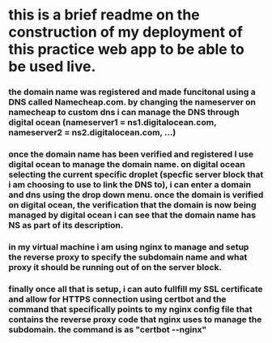 # this is a brief readme on the construction of my deployment of this practice web app to be able to be used live. 

### the domain name was registered and made funcitonal using a DNS called Namecheap.com. by changing the nameserver on namecheap to custom dns i can manage the DNS through digital ocean (nameserver1 = ns1.digitalocean.com, nameserver2 = ns2.digitalocean.com, ...)

### once the domain name has been verified and registered I use digital ocean to manage the domain name. on digital ocean selecting the current specific droplet (specfic server block that i am choosing to use to link the DNS to), i can enter a domain and dns using the drop down menu. once the domain is verified on digital ocean, the verification that the domain is now being managed by digital ocean i can see that the domain name has NS as part of its description.

### in my virtual machine i am using nginx to manage and setup the reverse proxy to specify the subdomain name and what proxy it should be running out of on the server block. 

### finally once all that is setup, i can auto fullfill my SSL certificate and allow for HTTPS connection using certbot and the command that specifically points to my nginx config file that contains the reverse proxy code that nginx uses to manage the subdomain. the command is as "certbot --nginx"